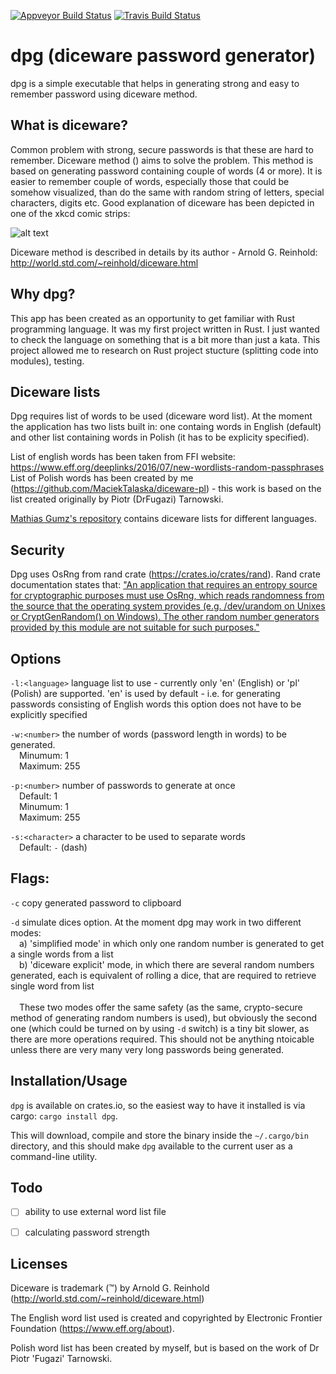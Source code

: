 
[![Appveyor Build Status](https://ci.appveyor.com/api/projects/status/github/MaciekTalaska/dpg)](https://ci.appveyor.com/project/MaciekTalaska/dpg)
[![Travis Build Status](https://secure.travis-ci.org/MaciekTalaska/dpg.png?branch=master)](https://travis-ci.org/MaciekTalaska/dpg)

dpg (diceware password generator)
=================================

dpg is a simple executable that helps in generating strong and easy to remember password using diceware method.

What is diceware?
-----------------

Common problem with strong, secure passwords is that these are hard to remember. Diceware method () aims to solve the problem. This method is based on generating password containing couple of words (4 or more). It is easier to remember couple of words, especially those that could be somehow visualized, than do the same with random string of letters, special characters, digits etc. Good explanation of diceware has been depicted in one of the xkcd comic strips: 

![alt text](https://imgs.xkcd.com/comics/password_strength.png "xkcd on Diceware")

Diceware method is described in details by its author - Arnold G. Reinhold: http://world.std.com/~reinhold/diceware.html

Why dpg?
--------

This app has been created as an opportunity to get familiar with Rust programming language. It was my first project written in Rust. I just wanted to check the language on something that is a bit more than just a kata. This project allowed me to research on Rust project stucture (splitting code into modules), testing.

Diceware lists
--------------

Dpg requires list of words to be used (diceware word list). At the moment the application has two lists built in: one containg words in English (default) and other list containing words in Polish (it has to be explicity specified). 

List of english words has been taken from FFI website: https://www.eff.org/deeplinks/2016/07/new-wordlists-random-passphrases
List of Polish words has been created by me (https://github.com/MaciekTalaska/diceware-pl) - this work is based on the list created originally by Piotr (DrFugazi) Tarnowski.


[Mathias Gumz's repository](https://github.com/mgumz/diceware/tree/master/lists) contains diceware lists for different languages.



Security
--------

Dpg uses OsRng from rand crate (https://crates.io/crates/rand). Rand crate documentation states that: ["An application that requires an entropy source for cryptographic purposes must use OsRng, which reads randomness from the source that the operating system provides (e.g. /dev/urandom on Unixes or CryptGenRandom() on Windows). The other random number generators provided by this module are not suitable for such purposes."](https://docs.rs/rand/0.4.2/rand/#cryptographic-security) 

Options
-------

`-l:<language>`     language list to use - currently only 'en' (English) or 'pl' (Polish) are supported. 'en' is used by default - i.e. for generating passwords consisting of English words this option does not have to be explicitly specified

`-w:<number>`       the number of words (password length in words) to be generated.<br>
                    &emsp;Minumum: 1<br>
                    &emsp;Maximum: 255<br>

`-p:<number>`       number of passwords to generate at once<br>
                    &emsp;Default: 1<br>
                    &emsp;Minumum: 1<br>
                    &emsp;Maximum: 255<br>
                    

`-s:<character>`    a character to be used to separate words<br>
                    &emsp;Default: `-` (dash)

Flags:
------

`-c`                copy generated password to clipboard

`-d`                simulate dices option. At the moment dpg may work in two different modes:<br>
                    &emsp;a) 'simplified mode' in which only one random number is generated to get a single words from a list<br>
                    &emsp;b) 'diceware explicit' mode, in which there are several random numbers generated, each is equivalent of rolling a dice, that are required to retrieve single word from list<br><br>
                    &emsp;These two modes offer the same safety (as the same, crypto-secure method of generating random numbers is used), but obviously the second one (which could be turned on by using `-d` switch) is a tiny bit slower, as there are more operations required. This should not be anything ntoicable unless there are very many very long passwords being generated.
                    </div>

Installation/Usage
------------------

`dpg` is available on crates.io, so the easiest way to have it installed is via cargo: `cargo install dpg`. 

This will download, compile and store the binary inside the `~/.cargo/bin` directory, and this should make `dpg` available to the current user as a command-line utility.


Todo
----

 - [ ] ability to use external word list file  
 - [ ] calculating password strength


Licenses
--------

Diceware is trademark (™) by Arnold G. Reinhold (http://world.std.com/~reinhold/diceware.html)

The English word list used is created and copyrighted by Electronic Frontier Foundation (https://www.eff.org/about).

Polish word list has been created by myself, but is based on the work of Dr Piotr 'Fugazi' Tarnowski.
